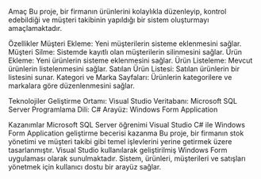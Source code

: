 Amaç
Bu proje, bir firmanın ürünlerini kolaylıkla düzenleyip, kontrol edebildiği ve müşteri takibinin yapıldığı bir sistem oluşturmayı amaçlamaktadır.

Özellikler
Müşteri Ekleme: Yeni müşterilerin sisteme eklenmesini sağlar.
Müşteri Silme: Sistemde kayıtlı olan müşterilerin silinmesini sağlar.
Ürün Ekleme: Yeni ürünlerin sisteme eklenmesini sağlar.
Ürün Listeleme: Mevcut ürünlerin listelenmesini sağlar.
Satılan Ürün Listesi: Satılan ürünlerin bir listesini sunar.
Kategori ve Marka Sayfaları: Ürünlerin kategorilere ve markalara göre düzenlenmesini sağlar.

Teknolojiler
Geliştirme Ortamı: Visual Studio
Veritabanı: Microsoft SQL Server
Programlama Dili: C#
Arayüz: Windows Form Application

Kazanımlar
Microsoft SQL Server öğrenimi
Visual Studio C# ile Windows Form Application geliştirme becerisi kazanma
Bu proje, bir firmanın stok yönetimi ve müşteri takibi gibi temel işlevlerini yerine getirmek üzere tasarlanmıştır. Visual Studio kullanılarak geliştirilmiş Windows Form uygulaması olarak sunulmaktadır. Sistem, ürünleri, müşterileri ve satışları yönetmek için kullanıcı dostu bir arayüz sağlar.
